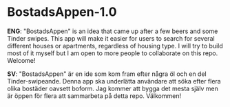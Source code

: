 # BostadsAppen-1.0
**ENG**: "BostadsAppen" is an idea that came up after a few beers and some Tinder swipes. This app will make it easier for users to search for several different houses or apartments, regardless of housing type. I will try to build most of it myself but I am open to more people to collaborate on this repo. Welcome!

**SV**: "BostadsAppen" är en ide som kom fram efter några öl och en del Tinder-swipeande. Denna app ska underlätta användare att söka efter flera olika bostäder oavsett boform. Jag kommer att bygga det mesta själv men är öppen för flera att sammarbeta på detta repo. Välkommen!


